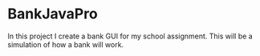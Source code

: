 # BankJavaPro

In this project I create a bank GUI for my school assignment.
This will be a simulation of how a bank will work.
